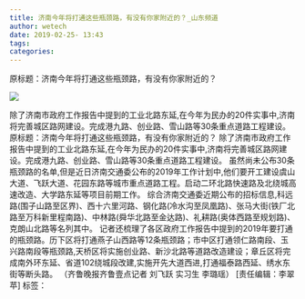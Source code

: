 ```yaml
---
title: 济南今年将打通这些瓶颈路，有没有你家附近的？_山东频道
author: wetech
date: 2019-02-25- 13:43
tags: 
categories: 
---
```

原标题：济南今年将打通这些瓶颈路，有没有你家附近的？
<!-- more -->
                
<img align="center" border="0" src="http://p2.ifengimg.com/a/2016/0810/204c433878d5cf9size1_w16_h16.png" />
                
            
除了济南市政府工作报告中提到的工业北路东延,在今年为民办的20件实事中,济南将完善城区路网建设。完成港九路、创业路、雪山路等30条重点道路工程建设。
原标题：济南今年将打通这些瓶颈路，有没有你家附近的？
除了济南市政府工作报告中提到的工业北路东延,在今年为民办的20件实事中,济南将完善城区路网建设。完成港九路、创业路、雪山路等30条重点道路工程建设。
虽然尚未公布30条瓶颈路的名单,但是近日济南交通委公布的2019年工作计划中,他们要开工建设虞山大道、飞跃大道、花园东路等城市重点道路工程。启动二环北路快速路及北绕城高速改造、大学路东延等项目前期工作。
综合济南交通委近期公布的招标信息,科远路(围子山路至区界)、西十六里河路、钢化路(冷水沟至凤凰路)、张马大街(铁厂北路至万科新里程南路)、中林路(舜华北路至金达路)、礼耕路(奥体西路至规划路)、克朗山北路等名列其中。
记者还梳理了各区政府工作报告中提到的2019年要打通的瓶颈路。历下区将打通燕子山西路等12条瓶颈路；市中区打通领仁路南段、玉兴路南段等瓶颈路,天桥区将实施创业路、新沙北路等道路改造建设；章丘区将完成南外环东延、省道102绕城段改建,实施开先大道西进,打通福泰路西延、绣水东街等断头路。
（齐鲁晚报齐鲁壹点记者 刘飞跃 实习生 李璐瑶）
[责任编辑：李翠苹]
标签：
 
             
